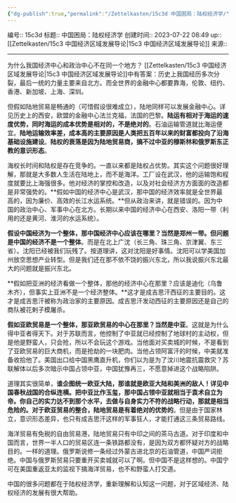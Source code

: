 ```yaml
---
{"dg-publish":true,"permalink":"/Zettelkasten/15c3d 中国困局：陆权经济学/","dgPassFrontmatter":true}
---
```


编号:: 15c3d
标题:: 中国困局：陆权经济学
创建时间:: 2023-07-22 08:49
up:: [[Zettelkasten/15c3 中国经济区域发展导论\|15c3 中国经济区域发展导论]]
来源:: 

---
为什么我国经济中心和政治中心不在同一个地方？
[[Zettelkasten/15c3 中国经济区域发展导论\|15c3 中国经济区域发展导论]]中有答案：历史上我国经历多次分裂，最后一统的力量主要来自北方。而全世界的金融中心都要靠海，伦敦、纽约、香港、新加坡、上海、深圳。

但假如陆地贸易是畅通的（可惜假设很难成立），陆地同样可以发展金融中心。详见历史上的西安，欧盟的金融中心法兰克福，法国的巴黎。**陆运有相对于海运的速度优势，同时海运的成本优势是相对的，不是绝对的**。石油运输管道就比海运便宜。**陆地运输效率差，成本高的主要原因是人类把五百年以来的财富都投向了沿海基础设施建设**。**陆权的衰落是因为陆地贸易商，搞不过中亚的穆斯林和俄罗斯东正教的意识形态**。

海权长时间和陆权是存在竞争的。一直以来都是陆权占优势。其实这个问题很好理解，那就是大多数人生活在陆地上，而不是海洋。工厂设在武汉，他的运输饱和程度就要比上海强很多。他对经济的掌控和改造，以及对社会经济方方面面的改造都是非常强势的。**假如中国的经济中心是武汉，那中国的经济效率就是全世界最高的，因为廉价、高效的长江水运系统。**但从政治来讲，就是错误的。因为中国的政治中心、军事中心在北方。长期以来中国的经济中心在西安、洛阳一带（利用的还是黄河、淮河的水运系统）。

**假设中国经济为一个整体，那中国经济中心应该在哪里？当然是郑州一带。但问题是中国的经济不是一个整体**。而是在北上广沈（长三角、珠三角、京津翼、东三省）。沈阳已经被我们玩残了。按道理讲，这对沈阳是好事情。沈阳可以学美国加州放空思想产业转型。但是我们还在那不依不饶的振兴东北，所以我说振兴东北最大的问题就是振兴东北。

**假如把亚洲的经济看做一个整体，那他的经济中心在那里？应该是迪化（乌鲁木齐），但事实上亚洲不是一个经济整体。**这才是成吉思汗西征的主要目的。这才是成吉思汗被称为政治家的主要原因。成吉思汗发动西征的主要原因还是自己的商队被花剌子模屠杀。

**假如亚欧贸易是一个整体，那亚欧贸易的中心在那里？当然是中亚**。这就是为什么得中亚者得天下。对于苏联而言，他控制了中亚就已经控制了地球村的主动权，但是他是野蛮人，只会抢，所以不会玩这个游戏。当他面对买卖城的时候，不是看到了亚欧贸易的巨大商机，而是抢劫的一块肥肉。当他占领阿富汗的时候，中美就准备收拾他了。美国出口给中国黑鹰直升机，你们以为是为了汶川地震抗震救灾？苏联解体以后多次暗示中国占领中亚，中国犹豫再三，不愿意掉进这个战略陷阱。

道理其实很简单，**谁企图统一欧亚大陆，那谁就是欧亚大陆和美洲的敌人！详见中国春秋战国的合纵连横。把中亚比作玉玺，那中国占领中亚就相当于袁术自立为帝。你自己的实力达不到那个水平，去做与自身实力不符的战略行动，那就是相当危险的。对于欧亚贸易的整合，陆地贸易是有着绝对的优势的**。但是由于国家林立，意识形态差异，也只有成吉思汗这样的军事狂人，才能打通这三条贸易路线。

海洋贸易有免税的自由贸易港，陆地贸易只有中印之间的茶马古道。对于印度和中国而言，世界一半人口的贸易区连一条铁路都没有，是因为双方都怀疑对方的战略目的。一样的道理。俄罗斯说修一条经过外蒙古进北京的石油管道，中国严词拒绝。中国与俄罗斯贸易只要重开买卖城就可以了啊。但中国不是这样想的。中国宁可在美国重返亚太的监视下搞海洋贸易，也不和野蛮人打交道。

中国的很多问题都在于陆权经济学，重新理解和认知这一问题，对于区域经济、陆权经济的发展有很大帮助。